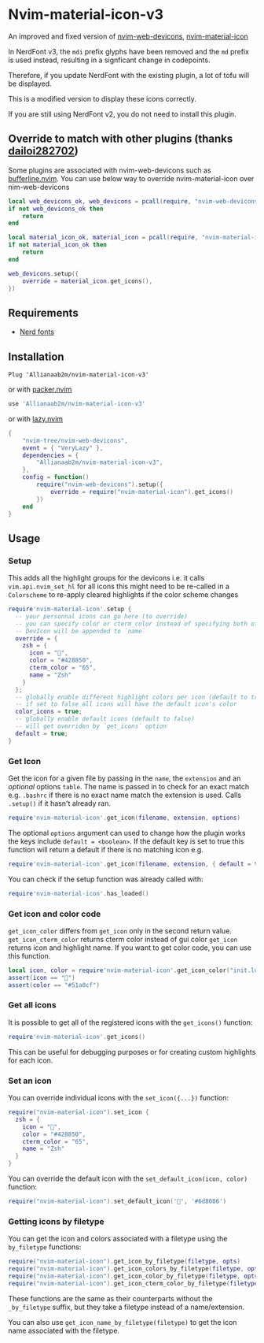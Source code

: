 # Nvim-material-icon-v3

An improved and fixed version of
[nvim-web-devicons](https://github.com/nvim-tree/nvim-web-devicons),
[nvim-material-icon](https://github.com/DaikyXendo/nvim-material-icon)

In NerdFont v3, the `mdi` prefix glyphs have been removed and the `md` prefix is
used instead, resulting in a signficant change in codepoints.

Therefore, if you update NerdFont with the existing plugin, a lot of tofu will
be displayed.

This is a modified version to display these icons correctly.

If you are still using NerdFont v2, you do not need to install this plugin.

## Override to match with other plugins (thanks [dailoi282702](https://github.com/dailoi280702))

Some plugins are associated with nvim-web-devicons such as
[bufferline.nvim](https://github.com/akinsho/bufferline.nvim). You can use below
way to override nvim-material-icon over nim-web-devicons

```lua
local web_devicons_ok, web_devicons = pcall(require, "nvim-web-devicons")
if not web_devicons_ok then
	return
end

local material_icon_ok, material_icon = pcall(require, "nvim-material-icon")
if not material_icon_ok then
	return
end

web_devicons.setup({
	override = material_icon.get_icons(),
})
```

## Requirements

- [Nerd fonts](https://www.nerdfonts.com/)

## Installation

```vim
Plug 'Allianaab2m/nvim-material-icon-v3'
```

or with [packer.nvim](https://github.com/wbthomason/packer.nvim)

```lua
use 'Allianaab2m/nvim-material-icon-v3'
```

or with [lazy.nvim](https://github.com/folke/lazy.nvim)

```lua
{
    "nvim-tree/nvim-web-devicons",
    event = { "VeryLazy" },
    dependencies = {
        "Allianaab2m/nvim-material-icon-v3",
    },
    config = function()
        require("nvim-web-devicons").setup({
            override = require("nvim-material-icon").get_icons()
        })
    end
}
```

## Usage

### Setup

This adds all the highlight groups for the devicons i.e. it calls
`vim.api.nvim_set_hl` for all icons this might need to be re-called in a
`Colorscheme` to re-apply cleared highlights if the color scheme changes

```lua
require'nvim-material-icon'.setup {
  -- your personnal icons can go here (to override)
  -- you can specify color or cterm_color instead of specifying both of them
  -- DevIcon will be appended to `name`
  override = {
    zsh = {
      icon = "",
      color = "#428850",
      cterm_color = "65",
      name = "Zsh"
    }
  };
  -- globally enable different highlight colors per icon (default to true)
  -- if set to false all icons will have the default icon's color
  color_icons = true;
  -- globally enable default icons (default to false)
  -- will get overriden by `get_icons` option
  default = true;
}
```

### Get Icon

Get the icon for a given file by passing in the `name`, the `extension` and an
_optional_ options `table`. The name is passed in to check for an exact match
e.g. `.bashrc` if there is no exact name match the extension is used. Calls
`.setup()` if it hasn't already ran.

```lua
require'nvim-material-icon'.get_icon(filename, extension, options)
```

The optional `options` argument can used to change how the plugin works the keys
include `default = <boolean>`. If the default key is set to true this function
will return a default if there is no matching icon e.g.

```lua
require'nvim-material-icon'.get_icon(filename, extension, { default = true })
```

You can check if the setup function was already called with:

```lua
require'nvim-material-icon'.has_loaded()
```

### Get icon and color code

`get_icon_color` differs from `get_icon` only in the second return value.
`get_icon_cterm_color` returns cterm color instead of gui color `get_icon`
returns icon and highlight name. If you want to get color code, you can use this
function.

```lua
local icon, color = require'nvim-material-icon'.get_icon_color("init.lua", "lua")
assert(icon == "")
assert(color == "#51a0cf")
```

### Get all icons

It is possible to get all of the registered icons with the `get_icons()`
function:

```lua
require'nvim-material-icon'.get_icons()
```

This can be useful for debugging purposes or for creating custom highlights for
each icon.

### Set an icon

You can override individual icons with the `set_icon({...})` function:

```lua
require("nvim-material-icon").set_icon {
  zsh = {
    icon = "",
    color = "#428850",
    cterm_color = "65",
    name = "Zsh"
  }
}
```

You can override the default icon with the `set_default_icon(icon, color)`
function:

```lua
require("nvim-material-icon").set_default_icon('', '#6d8086')
```

### Getting icons by filetype

You can get the icon and colors associated with a filetype using the
`by_filetype` functions:

```lua
require("nvim-material-icon").get_icon_by_filetype(filetype, opts)
require("nvim-material-icon").get_icon_colors_by_filetype(filetype, opts)
require("nvim-material-icon").get_icon_color_by_filetype(filetype, opts)
require("nvim-material-icon").get_icon_cterm_color_by_filetype(filetype, opts)
```

These functions are the same as their counterparts without the `_by_filetype`
suffix, but they take a filetype instead of a name/extension.

You can also use `get_icon_name_by_filetype(filetype)` to get the icon name
associated with the filetype.
